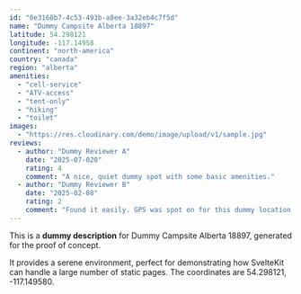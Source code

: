 ```yaml
---
id: "0e3168b7-4c53-493b-a8ee-3a32eb4c7f5d"
name: "Dummy Campsite Alberta 18897"
latitude: 54.298121
longitude: -117.14958
continent: "north-america"
country: "canada"
region: "alberta"
amenities:
  - "cell-service"
  - "ATV-access"
  - "tent-only"
  - "hiking"
  - "toilet"
images:
  - "https://res.cloudinary.com/demo/image/upload/v1/sample.jpg"
reviews:
  - author: "Dummy Reviewer A"
    date: "2025-07-020"
    rating: 4
    comment: "A nice, quiet dummy spot with some basic amenities."
  - author: "Dummy Reviewer B"
    date: "2025-02-08"
    rating: 2
    comment: "Found it easily. GPS was spot on for this dummy location."
---
```


This is a **dummy description** for Dummy Campsite Alberta 18897, generated for the proof of concept.

It provides a serene environment, perfect for demonstrating how SvelteKit can handle a large number of static pages. The coordinates are 54.298121, -117.149580.
